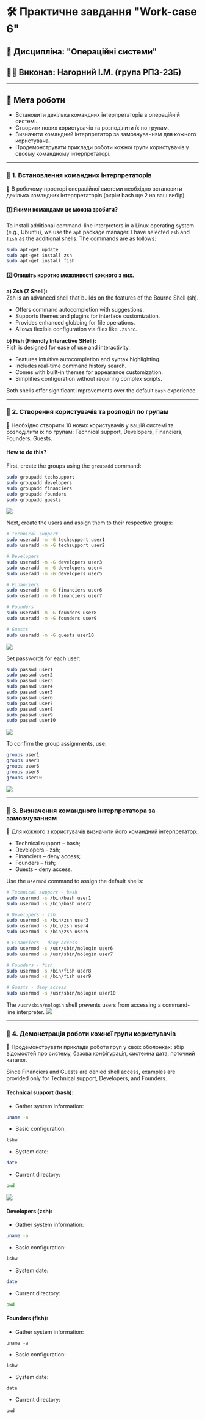 ﻿# 🛠️ Практичне завдання "Work-case 6"

## 📌 Дисципліна: "Операційні системи"
## 👨‍🎓 Виконав: **Нагорний І.М.** (група РПЗ-23Б)

---

## 🎯 **Мета роботи**

- Встановити декілька командних інтерпретаторів в операційній системі.
- Створити нових користувачів та розподілити їх по групам.
- Визначити командний інтерпретатор за замовчуванням для кожного користувача.
- Продемонструвати приклади роботи кожної групи користувачів у своєму командному інтерпретаторі.

---

### 🔹 **1. Встановлення командних інтерпретаторів**

📌 В робочому просторі операційної системи необхідно встановити декілька командних інтерпретаторів (окрім bash ще 2 на ваш вибір).

#### 1️⃣ Якими командами це можна зробити?

To install additional command-line interpreters in a Linux operating system (e.g., Ubuntu), we use the `apt` package manager. I have selected `zsh` and `fish` as the additional shells. The commands are as follows:

```bash
sudo apt-get update
sudo apt-get install zsh
sudo apt-get install fish
```

#### 2️⃣ Опишіть коротко можливості кожного з них.

**a) Zsh (Z Shell):**  
Zsh is an advanced shell that builds on the features of the Bourne Shell (sh).  
- Offers command autocompletion with suggestions.  
- Supports themes and plugins for interface customization.  
- Provides enhanced globbing for file operations.  
- Allows flexible configuration via files like `.zshrc`.

**b) Fish (Friendly Interactive SHell):**  
Fish is designed for ease of use and interactivity.  
- Features intuitive autocompletion and syntax highlighting.  
- Includes real-time command history search.  
- Comes with built-in themes for appearance customization.  
- Simplifies configuration without requiring complex scripts.

Both shells offer significant improvements over the default `bash` experience.

---

### 🔹 **2. Створення користувачів та розподіл по групам**

📌 Необхідно створити 10 нових користувачів у вашій системі та розподілити їх по групам: Technical support, Developers, Financiers, Founders, Guests.

#### How to do this?

First, create the groups using the `groupadd` command:

```bash
sudo groupadd techsupport
sudo groupadd developers
sudo groupadd financiers
sudo groupadd founders
sudo groupadd guests
```
![](https://i.ibb.co/C3ZYjBkw/image.png)

Next, create the users and assign them to their respective groups:

```bash
# Technical support
sudo useradd -m -G techsupport user1
sudo useradd -m -G techsupport user2

# Developers
sudo useradd -m -G developers user3
sudo useradd -m -G developers user4
sudo useradd -m -G developers user5

# Financiers
sudo useradd -m -G financiers user6
sudo useradd -m -G financiers user7

# Founders
sudo useradd -m -G founders user8
sudo useradd -m -G founders user9

# Guests
sudo useradd -m -G guests user10
```
![](https://i.ibb.co/jkV7w7cN/image.png)

Set passwords for each user:

```bash
sudo passwd user1
sudo passwd user2
sudo passwd user3
sudo passwd user4
sudo passwd user5
sudo passwd user6
sudo passwd user7
sudo passwd user8
sudo passwd user9
sudo passwd user10
```
![](https://i.ibb.co/Kx0HNwDj/image.png)

To confirm the group assignments, use:

```bash
groups user1
groups user3
groups user6
groups user8
groups user10
```
![](https://i.ibb.co/VpmhLPzF/image.png)

---

### 🔹 **3. Визначення командного інтерпретатора за замовчуванням**

📌 Для кожного з користувачів визначити його командний інтерпретатор:  
- Technical support – bash;  
- Developers – zsh;  
- Financiers – deny access;  
- Founders – fish;  
- Guests – deny access.

Use the `usermod` command to assign the default shells:

```bash
# Technical support - bash
sudo usermod -s /bin/bash user1
sudo usermod -s /bin/bash user2

# Developers - zsh
sudo usermod -s /bin/zsh user3
sudo usermod -s /bin/zsh user4
sudo usermod -s /bin/zsh user5

# Financiers - deny access
sudo usermod -s /usr/sbin/nologin user6
sudo usermod -s /usr/sbin/nologin user7

# Founders - fish
sudo usermod -s /bin/fish user8
sudo usermod -s /bin/fish user9

# Guests - deny access
sudo usermod -s /usr/sbin/nologin user10
```

The `/usr/sbin/nologin` shell prevents users from accessing a command-line interpreter.
![](https://i.ibb.co/v4dztKVk/image.png)

---

### 🔹 **4. Демонстрація роботи кожної групи користувачів**

📌 Продемонструвати приклади роботи груп у своїх оболонках: збір відомостей про систему, базова конфігурація, системна дата, поточний каталог.

Since Financiers and Guests are denied shell access, examples are provided only for Technical support, Developers, and Founders.

#### Technical support (bash):

- Gather system information:  
```bash
uname -a
```

- Basic configuration:  
```bash
lshw
```

- System date:  
```bash
date
```

- Current directory:  
```bash
pwd
```
![](https://i.ibb.co/b5h2x4Vp/image.png)

#### Developers (zsh):

- Gather system information:  
```zsh
uname -a
```

- Basic configuration:  
```zsh
lshw
```

- System date:  
```zsh
date
```

- Current directory:  
```zsh
pwd
```

#### Founders (fish):

- Gather system information:  
```fish
uname -a
```

- Basic configuration:  
```fish
lshw
```

- System date:  
```fish
date
```

- Current directory:  
```fish
pwd
```
